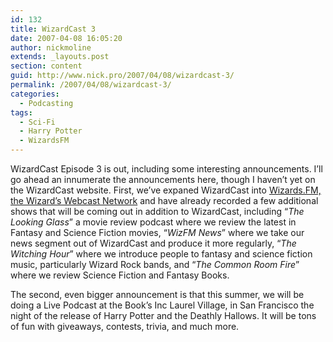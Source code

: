 ```yaml
---
id: 132
title: WizardCast 3
date: 2007-04-08 16:05:20
author: nickmoline
extends: _layouts.post
section: content
guid: http://www.nick.pro/2007/04/08/wizardcast-3/
permalink: /2007/04/08/wizardcast-3/
categories:
  - Podcasting
tags:
  - Sci-Fi
  - Harry Potter
  - WizardsFM
---
```

WizardCast Episode 3 is out, including some interesting announcements. I&#8217;ll go ahead an innumerate the announcements here, though I haven&#8217;t yet on the WizardCast website. First, we&#8217;ve expaned WizardCast into [Wizards.FM, the Wizard&#8217;s Webcast Network](http://www.wizards.fm/) and have already recorded a few additional shows that will be coming out in addition to WizardCast, including &#8220;_The Looking Glass_&#8221; a movie review podcast where we review the latest in Fantasy and Science Fiction movies, &#8220;_WizFM News_&#8221; where we take our news segment out of WizardCast and produce it more regularly, &#8220;_The Witching Hour_&#8221; where we introduce people to fantasy and science fiction music, particularly Wizard Rock bands, and &#8220;_The Common Room Fire_&#8221; where we review Science Fiction and Fantasy Books.

The second, even bigger announcement is that this summer, we will be doing a Live Podcast at the Book&#8217;s Inc Laurel Village, in San Francisco the night of the release of Harry Potter and the Deathly Hallows. It will be tons of fun with giveaways, contests, trivia, and much more.
